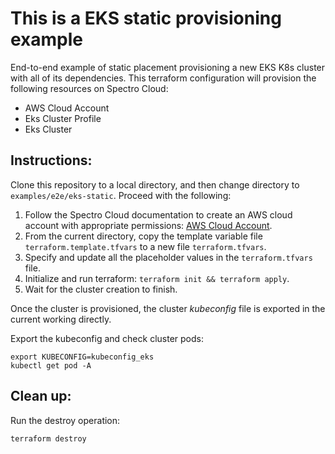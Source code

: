 # This is a EKS static provisioning example

End-to-end example of static placement provisioning a new EKS K8s cluster with all of its dependencies. 
This terraform configuration will provision the following resources on Spectro Cloud:
- AWS Cloud Account
- Eks Cluster Profile
- Eks Cluster

## Instructions:

Clone this repository to a local directory, and then change directory to `examples/e2e/eks-static`. Proceed with the following:
1. Follow the Spectro Cloud documentation to create an AWS cloud account with appropriate permissions:
[AWS Cloud Account](https://docs.spectrocloud.com/clusters/?clusterType=aws_cluster#awscloudaccountpermissions).
2. From the current directory, copy the template variable file `terraform.template.tfvars` to a new file `terraform.tfvars`.
3. Specify and update all the placeholder values in the `terraform.tfvars` file.
4. Initialize and run terraform: `terraform init && terraform apply`.
5. Wait for the cluster creation to finish.

Once the cluster is provisioned, the cluster _kubeconfig_ file is exported in the current working directly.

Export the kubeconfig and check cluster pods:

```shell
export KUBECONFIG=kubeconfig_eks
kubectl get pod -A
```

## Clean up:

Run the destroy operation:

```shell
terraform destroy
```
